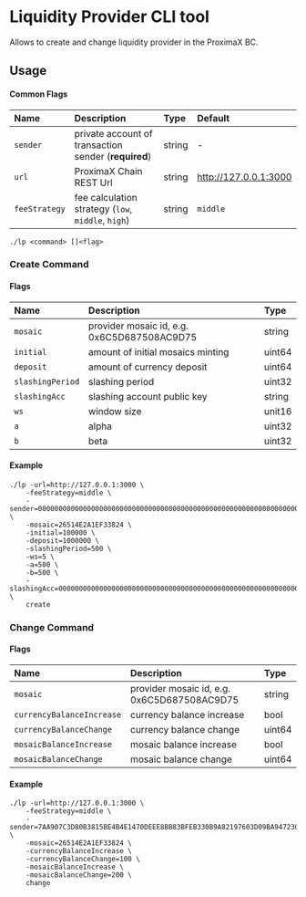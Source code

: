 # Liquidity Provider CLI tool

Allows to create and change liquidity provider in the ProximaX BC.

## Usage

#### Common Flags

| Name          | Description                                          | Type   | Default               |
|:--------------|:-----------------------------------------------------|:-------|:----------------------|
| `sender`      | private account of transaction sender (**required**) | string | -                     |
| `url`         | ProximaX Chain REST Url                              | string | http://127.0.0.1:3000 |
| `feeStrategy` | fee calculation strategy (`low`, `middle`, `high`)   | string | `middle`              |

```shell
./lp <command> []<flag>
```

### Create Command

#### Flags

| Name             | Description                                         | Type   |
|:-----------------|:----------------------------------------------------|:-------|
| `mosaic`         | provider mosaic id, e.g. 0x6C5D687508AC9D75         | string |
| `initial`        | amount of initial mosaics minting                   | uint64 |
| `deposit`        | amount of currency deposit                          | uint64 |
| `slashingPeriod` | slashing period                                     | uint32 |
| `slashingAcc`    | slashing account public key                         | string |
| `ws`             | window size                                         | unit16 |
| `a`              | alpha                                               | uint32 |
| `b`              | beta                                                | uint32 |

#### Example

```shell
./lp -url=http://127.0.0.1:3000 \
    -feeStrategy=middle \
    -sender=0000000000000000000000000000000000000000000000000000000000000000 \
    -mosaic=26514E2A1EF33824 \
    -initial=100000 \
    -deposit=1000000 \
    -slashingPeriod=500 \
    -ws=5 \
    -a=500 \
    -b=500 \
    -slashingAcc=0000000000000000000000000000000000000000000000000000000000000000 \
    create
```

### Change Command

#### Flags

| Name                      | Description                                 | Type   |
|:--------------------------|:--------------------------------------------|:-------|
| `mosaic`                  | provider mosaic id, e.g. 0x6C5D687508AC9D75 | string |
| `currencyBalanceIncrease` | currency balance increase                   | bool   |
| `currencyBalanceChange`   | currency balance change                     | uint64 |
| `mosaicBalanceIncrease`   | mosaic balance increase                     | bool   |
| `mosaicBalanceChange`     | mosaic balance change                       | uint64 |

#### Example

```shell
./lp -url=http://127.0.0.1:3000 \
    -feeStrategy=middle \
    -sender=7AA907C3D80B3815BE4B4E1470DEEE8BB83BFEB330B9A82197603D09BA947230 \
    -mosaic=26514E2A1EF33824 \
    -currencyBalanceIncrease \
    -currencyBalanceChange=100 \
    -mosaicBalanceIncrease \
    -mosaicBalanceChange=200 \
    change
```
